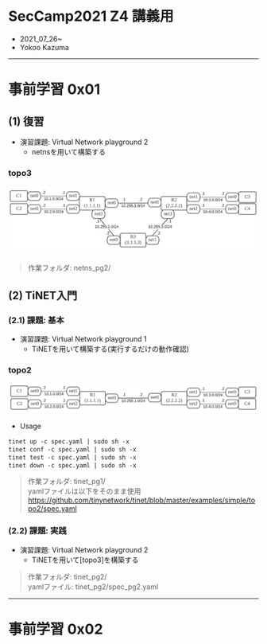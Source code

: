 # SecCamp2021 Z4 講義用 
- 2021_07_26~  
- Yokoo Kazuma  

---

# 事前学習 0x01
## (1) 復習
- 演習課題: Virtual Network playground 2  
  - netnsを用いて構築する
 
 ### topo3
 
  ![](img/topo3.png)

>作業フォルダ: netns_pg2/

## (2) TiNET入門 
### (2.1) 課題: 基本  
- 演習課題: Virtual Network playground 1  
  - TiNETを用いて構築する(実行するだけの動作確認)

### topo2

  ![](img/topo2.png)

- Usage  

~~~
tinet up -c spec.yaml | sudo sh -x
tinet conf -c spec.yaml | sudo sh -x
tinet test -c spec.yaml | sudo sh -x
tinet down -c spec.yaml | sudo sh -x
~~~

>作業フォルダ: tinet_pg1/  
>yamlファイルは以下をそのまま使用   
>https://github.com/tinynetwork/tinet/blob/master/examples/simple/topo2/spec.yaml  

### (2.2) 課題: 実践  
- 演習課題: Virtual Network playground 2  
  - TiNETを用いて[topo3]を構築する

>作業フォルダ: tinet_pg2/  
>yamlファイル: tinet_pg2/spec_pg2.yaml  

---

# 事前学習 0x02


